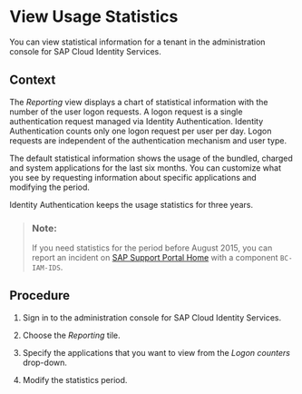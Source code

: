 <!-- loioa299d84aebe44e61ab93dcde160721d5 -->

# View Usage Statistics

You can view statistical information for a tenant in the administration console for SAP Cloud Identity Services.



## Context

The *Reporting* view displays a chart of statistical information with the number of the user logon requests. A logon request is a single authentication request managed via Identity Authentication. Identity Authentication counts only one logon request per user per day. Logon requests are independent of the authentication mechanism and user type.

The default statistical information shows the usage of the bundled, charged and system applications for the last six months. You can customize what you see by requesting information about specific applications and modifying the period.

Identity Authentication keeps the usage statistics for three years.

> ### Note:  
> If you need statistics for the period before August 2015, you can report an incident on [SAP Support Portal Home](https://support.sap.com/en/index.html) with a component `BC-IAM-IDS`.



<a name="loioa299d84aebe44e61ab93dcde160721d5__steps_pm2_35m_tt"/>

## Procedure

1.  Sign in to the administration console for SAP Cloud Identity Services.

2.  Choose the *Reporting* tile.

3.  Specify the applications that you want to view from the *Logon counters* drop-down.

4.  Modify the statistics period.


